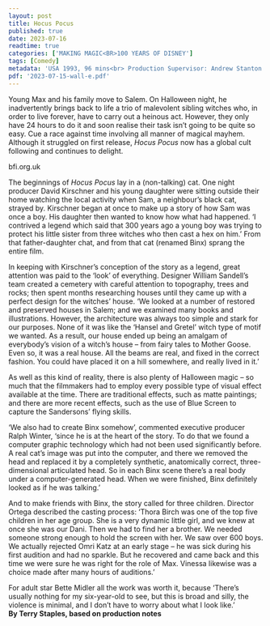 ```yaml
---
layout: post
title: Hocus Pocus
published: true
date: 2023-07-16
readtime: true
categories: ['MAKING MAGIC<BR>100 YEARS OF DISNEY']
tags: [Comedy]
metadata: 'USA 1993, 96 mins<br> Production Supervisor: Andrew Stanton'
pdf: '2023-07-15-wall-e.pdf'
---
```


Young Max and his family move to Salem. On Halloween night, he inadvertently brings back to life a trio of malevolent sibling witches who, in order to live forever, have to carry out a heinous act. However, they only have 24 hours to do it and soon realise their task isn’t going to be quite so easy. Cue a race against time involving all manner of magical mayhem. Although it struggled on first release, _Hocus Pocus_ now has a global cult following and continues to delight.

bfi.org.uk

The beginnings of _Hocus Pocus_ lay in a (non-talking) cat. One night producer David Kirschner and his young daughter were sitting outside their home watching the local activity when Sam, a neighbour’s black cat, strayed by. Kirschner began at once to make up a story of how Sam was once a boy. His daughter then wanted to know how what had happened. ‘I contrived a legend which said that 300 years ago a young boy was trying to protect his little sister from three witches who then cast a hex on him.’ From that father-daughter chat, and from that cat (renamed Binx) sprang the entire film.

In keeping with Kirschner’s conception of the story as a legend, great attention was paid to the ‘look’ of everything. Designer William Sandell’s team created a cemetery with careful attention to topography, trees and rocks; then spent months researching houses until they came up with a perfect design for the witches’ house. ‘We looked at a number of restored and preserved houses in Salem; and we examined many books and illustrations. However, the architecture was always too simple and stark for our purposes. None of it was like the ‘Hansel and Gretel’ witch type of motif we wanted. As a result, our house ended up being an amalgam of everybody’s vision of a witch’s house – from fairy tales to Mother Goose. Even so, it was a real house. All the beams are real, and fixed in the correct fashion. You could have placed it on a hill somewhere, and really lived in it.’

As well as this kind of reality, there is also plenty of Halloween magic – so much that the filmmakers had to employ every possible type of visual effect available at the time. There are traditional effects, such as matte paintings; and there are more recent effects, such as the use of Blue Screen to capture the Sandersons’ flying skills.

‘We also had to create Binx somehow’, commented executive producer Ralph Winter, ‘since he is at the heart of the story. To do that we found a computer graphic technology which had not been used significantly before. A real cat’s image was put into the computer, and there we removed the head and replaced it by a completely synthetic, anatomically correct, three-dimensional articulated head. So in each Binx scene there’s a real body under a computer-generated head. When we were finished, Binx definitely looked as if he was talking.’

And to make friends with Binx, the story called for three children. Director Ortega described the casting process: ‘Thora Birch was one of the top five children in her age group. She is a very dynamic little girl, and we knew at once she was our Dani. Then we had to find her a brother. We needed someone strong enough to hold the screen with her. We saw over 600 boys. We actually rejected Omri Katz at an early stage – he was sick during his first audition and had no sparkle. But he recovered and came back and this time we were sure he was right for the role of Max. Vinessa likewise was a choice made after many hours of auditions.’

For adult star Bette Midler all the work was worth it, because ‘There’s usually nothing for my six-year-old to see, but this is broad and silly, the violence is minimal, and I don’t have to worry about what I look like.’  
**By Terry Staples, based on production notes**


<!--stackedit_data:
eyJoaXN0b3J5IjpbLTc3NzEwMDI4XX0=
-->